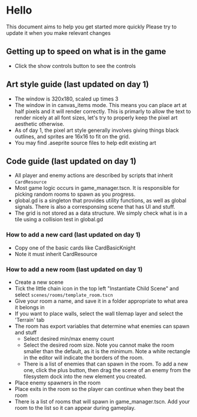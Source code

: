 # Hello

This document aims to help you get started more quickly
Please try to update it when you make relevant changes


## Getting up to speed on what is in the game
- Click the show controls button to see the controls


## Art style guide (last updated on day 1)
- The window is 320x180, scaled up times 3
- The window in in canvas_items mode. This means you can place art at half pixels and it will render correctly. This is primarly to allow the text to render nicely at all font sizes, let's try to properly keep the pixel art aesthetic otherwise.
- As of day 1, the pixel art style generally involves giving things black outlines, and sprites are 16x16 to fit on the grid.
- You may find .aseprite source files to help edit existing art


## Code guide (last updated on day 1)
- All player and enemy actions are described by scripts that inherit `CardResource`
- Most game logic occurs in game_manager.tscn. It is responsible for picking random rooms to spawn as you progress.
- global.gd is a singleton that provides utility functions, as well as global signals. There is also a corresponsing scene that has UI and stuff.
- The grid is not stored as a data structure. We simply check what is in a tile using a collision test in global.gd

### How to add a new card (last updated on day 1)
- Copy one of the basic cards like CardBasicKnight
- Note it must inherit CardResource

### How to add a new room (last updated on day 1)
- Create a new scene
- Tick the little chain icon in the top left "Instantiate Child Scene" and select `scenes/rooms/template_room.tscn`
- Give your room a name, and save it in a folder appropriate to what area it belongs in
- If you want to place walls, select the wall tilemap layer and select the 'Terrain' tab
- The room has export variables that determine what enemies can spawn and stuff
	- Select desired min/max enemy count
	- Select the desired room size. Note you cannot make the room smaller than the default, as it is the minimum. Note a white rectangle in the editor will indicate the borders of the room.
	- There is a list of enemies that can spawn in the room. To add a new one, click the plus button, then drag the scene of an enemy from the filesystem dock into the new element you created.
- Place enemy spawners in the room
- Place exits in the room so the player can continue when they beat the room
- There is a list of rooms that will spawn in game_manager.tscn. Add your room to the list so it can appear during gameplay.
